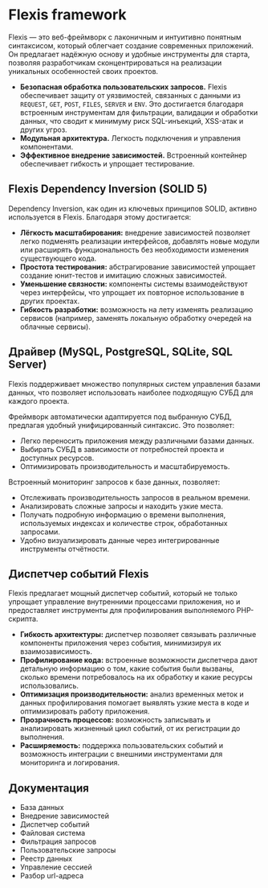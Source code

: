 # Flexis framework

Flexis — это веб-фреймворк с лаконичным и интуитивно понятным синтаксисом, который облегчает создание современных приложений. Он предлагает надёжную основу и удобные инструменты для старта, позволяя разработчикам сконцентрироваться на реализации уникальных особенностей своих проектов.
* __Безопасная обработка пользовательских запросов.__ Flexis обеспечивает защиту от уязвимостей, связанных с данными из `REQUEST`, `GET`, `POST`, `FILES`, `SERVER` и `ENV`. Это достигается благодаря встроенным инструментам для фильтрации, валидации и обработки данных, что сводит к минимуму риск SQL-инъекций, XSS-атак и других угроз.
* __Модульная архитектура.__ Легкость подключения и управления компонентами.
* __Эффективное внедрение зависимостей.__ Встроенный контейнер обеспечивает гибкость и упрощает тестирование.

## Flexis Dependency Inversion (SOLID 5)

Dependency Inversion, как один из ключевых принципов SOLID, активно используется в Flexis. 
Благодаря этому достигается:
* __Лёгкость масштабирования:__ внедрение зависимостей позволяет легко подменять реализации интерфейсов, добавлять новые модули или расширять функциональность без необходимости изменения существующего кода.
* __Простота тестирования:__ абстрагирование зависимостей упрощает создание юнит-тестов и имитацию сложных зависимостей.
* __Уменьшение связности:__ компоненты системы взаимодействуют через интерфейсы, что упрощает их повторное использование в других проектах.
* __Гибкость разработки:__ возможность на лету изменять реализацию сервисов (например, заменять локальную обработку очередей на облачные сервисы).

## Драйвер (MySQL, PostgreSQL, SQLite, SQL Server)

Flexis поддерживает множество популярных систем управления базами данных, что позволяет использовать наиболее подходящую СУБД для каждого проекта.

Фреймворк автоматически адаптируется под выбранную СУБД, предлагая удобный унифицированный синтаксис. 
Это позволяет:
* Легко переносить приложения между различными базами данных.
* Выбирать СУБД в зависимости от потребностей проекта и доступных ресурсов.
* Оптимизировать производительность и масштабируемость.

Встроенный мониторинг запросов к базе данных, позволяет:
* Отслеживать производительность запросов в реальном времени.
* Анализировать сложные запросы и находить узкие места.
* Получать подробную информацию о времени выполнения, используемых индексах и количестве строк, обработанных запросами.
* Удобно визуализировать данные через интегрированные инструменты отчётности.

## Диспетчер событий Flexis

Flexis предлагает мощный диспетчер событий, который не только упрощает управление внутренними процессами приложения, но и предоставляет инструменты для профилирования выполняемого PHP-скрипта.
* __Гибкость архитектуры:__ диспетчер позволяет связывать различные компоненты приложения через события, минимизируя их взаимозависимость.
* __Профилирование кода:__ встроенные возможности диспетчера дают детальную информацию о том, какие события были вызваны, сколько времени потребовалось на их обработку и какие ресурсы использовались.
* __Оптимизация производительности:__ анализ временных меток и данных профилирования помогает выявлять узкие места в коде и оптимизировать работу приложения.
* __Прозрачность процессов:__ возможность записывать и анализировать жизненный цикл событий, от их регистрации до выполнения.
* __Расширяемость:__ поддержка пользовательских событий и возможность интеграции с внешними инструментами для мониторинга и логирования.

## Документация

* База данных
* Внедрение зависимостей
* Диспетчер событий
* Файловая система
* Фильтрация запросов
* Пользовательские запросы
* Реестр данных
* Управление сессией
* Разбор url-адреса
